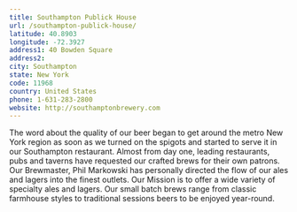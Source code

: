 ```yaml
---
title: Southampton Publick House
url: /southampton-publick-house/
latitude: 40.8903
longitude: -72.3927
address1: 40 Bowden Square
address2: 
city: Southampton
state: New York
code: 11968
country: United States
phone: 1-631-283-2800
website: http://southamptonbrewery.com
---
```

The word about the quality of our beer began to get around the metro New York region as soon as we turned on the spigots and started to serve it in our Southampton restaurant. Almost from day one, leading restaurants, pubs and taverns have requested our crafted brews for  their own patrons. Our Brewmaster, Phil Markowski  has personally directed the flow of our ales and lagers into the finest outlets. Our Mission is to offer a wide variety of specialty ales and lagers.  Our small batch brews range from classic farmhouse styles to traditional sessions beers to be enjoyed year-round.
